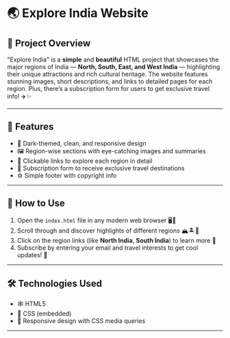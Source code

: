 # 🌏 Explore India Website

## 📖 Project Overview
"Explore India" is a **simple** and **beautiful** HTML project that showcases the major regions of India — **North, South, East, and West India** — highlighting their unique attractions and rich cultural heritage. The website features stunning images, short descriptions, and links to detailed pages for each region. Plus, there’s a subscription form for users to get exclusive travel info! ✈️✨

---

## 🚀 Features
- 🌙 Dark-themed, clean, and responsive design  
- 🖼️ Region-wise sections with eye-catching images and summaries  
- 🔗 Clickable links to explore each region in detail  
- 📧 Subscription form to receive exclusive travel destinations  
- ⚙️ Simple footer with copyright info  

---

## 🎯 How to Use
1. Open the `index.html` file in any modern web browser 🖥️📱  
2. Scroll through and discover highlights of different regions 🏔️🏝️🏯  
3. Click on the region links (like **North India**, **South India**) to learn more 🌟  
4. Subscribe by entering your email and travel interests to get cool updates! 💌  

---

## 🛠️ Technologies Used
- 🕸️ HTML5  
- 🎨 CSS (embedded)  
- 📐 Responsive design with CSS media queries  

---

